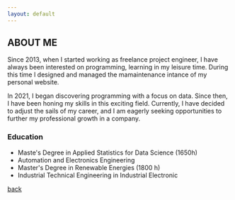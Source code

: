 ```yaml
---
layout: default
---
```


## ABOUT ME

Since 2013, when I started working as freelance project engineer, I have always been interested on programming, learning in my leisure time. During this time I designed and managed the mamaintenance intance of my personal website.

In 2021, I began discovering programming with a focus on data. Since then, I have been honing my skills in this 
exciting field. Currently, I have decided to adjust the sails of my career, and I am eagerly seeking opportunities to further my professional growth in a company.

<h3>Education</h3>

* Maste's Degree in Applied Statistics for Data Science (1650h)
* Automation and Electronics Engineering
* Master's Degree in Renewable Energies (1800 h)
* Industrial Technical Engineering in Industrial Electronic

[back](./)
